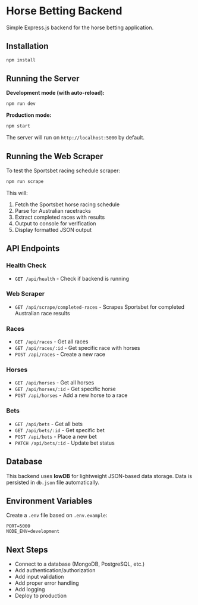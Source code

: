 # Horse Betting Backend

Simple Express.js backend for the horse betting application.

## Installation

```bash
npm install
```

## Running the Server

**Development mode (with auto-reload):**
```bash
npm run dev
```

**Production mode:**
```bash
npm start
```

The server will run on `http://localhost:5000` by default.

## Running the Web Scraper

To test the Sportsbet racing schedule scraper:

```bash
npm run scrape
```

This will:
1. Fetch the Sportsbet horse racing schedule
2. Parse for Australian racetracks
3. Extract completed races with results
4. Output to console for verification
5. Display formatted JSON output

## API Endpoints

### Health Check
- `GET /api/health` - Check if backend is running

### Web Scraper
- `GET /api/scrape/completed-races` - Scrapes Sportsbet for completed Australian race results

### Races
- `GET /api/races` - Get all races
- `GET /api/races/:id` - Get specific race with horses
- `POST /api/races` - Create a new race

### Horses
- `GET /api/horses` - Get all horses
- `GET /api/horses/:id` - Get specific horse
- `POST /api/horses` - Add a new horse to a race

### Bets
- `GET /api/bets` - Get all bets
- `GET /api/bets/:id` - Get specific bet
- `POST /api/bets` - Place a new bet
- `PATCH /api/bets/:id` - Update bet status

## Database

This backend uses **lowDB** for lightweight JSON-based data storage. Data is persisted in `db.json` file automatically.

## Environment Variables

Create a `.env` file based on `.env.example`:

```
PORT=5000
NODE_ENV=development
```

## Next Steps

- Connect to a database (MongoDB, PostgreSQL, etc.)
- Add authentication/authorization
- Add input validation
- Add proper error handling
- Add logging
- Deploy to production